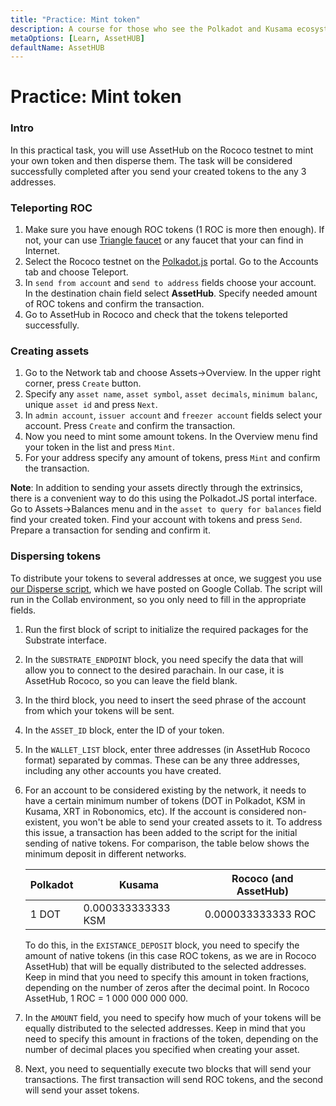 ```yaml
---
title: "Practice: Mint token"
description: A course for those who see the Polkadot and Kusama ecosystem for the first time.
metaOptions: [Learn, AssetHUB]
defaultName: AssetHUB
---
```


# Practice: Mint token

### Intro

In this practical task, you will use AssetHub on the Rococo testnet to mint your own token and then disperse them. The task will be considered successfully completed after you send your created tokens to the any 3 addresses.

### Teleporting ROC

1. Make sure you have enough ROC tokens (1 ROC is more then enough). If not, your can use [Triangle faucet](https://faucet.triangleplatform.com/polkadot/rococo) or any faucet that your can find in Internet. 
2. Select the Rococo testnet on the [Polkadot.js](https://polkadot.js.org/apps/?rpc=wss%3A%2F%2Frococo-rpc.polkadot.io) portal. Go to the Accounts tab and choose Teleport.
3. In `send from account` and `send to address` fields choose your account. In the destination chain field select **AssetHub**. Specify needed amount of ROC tokens and confirm the transaction.
4. Go to AssetHub in Rococo and check that the tokens teleported successfully.

### Creating assets

1. Go to the Network tab and choose Assets→Overview. In the upper right corner, press `Create` button.
2. Specify any `asset name`, `asset symbol`, `asset decimals`, `minimum balanc`, unique `asset id` and press `Next`.
3. In `admin account`, `issuer account` and `freezer account` fields select your account. Press `Create` and confirm the transaction.
4. Now you need to mint some amount tokens. In the Overview menu find your token in the list and press `Mint`.
5. For your address specify any amount of tokens, press `Mint` and confirm the transaction.

**Note**: In addition to sending your assets directly through the extrinsics, there is a convenient way to do this using the Polkadot.JS portal interface. Go to Assets→Balances menu and in the `asset to query for balances` field find your created token. Find your account with tokens and press `Send`. Prepare a transaction for sending and confirm it.

### Dispersing tokens

To distribute your tokens to several addresses at once, we suggest you use [our Disperse script](https://colab.research.google.com/drive/163Fh9wre__w2srMuwyxTGSstK4xkPNiK?usp=sharing#scrollTo=EBtoEqYs7vYA), which we have posted on Google Collab. The script will run in the Collab environment, so you only need to fill in the appropriate fields.

1. Run the first block of script to initialize the required packages for the Substrate interface.
2. In the `SUBSTRATE_ENDPOINT` block, you need specify the data that will allow you to connect to the desired parachain. In our case, it is AssetHub Rococo, so you can leave the field blank.
3. In the third block, you need to insert the seed phrase of the account from which your tokens will be sent.
4. In the `ASSET_ID` block, enter the ID of your token.
5. In the `WALLET_LIST` block, enter three addresses (in AssetHub Rococo format) separated by commas. These can be any three addresses, including any other accounts you have created.
6. For an account to be considered existing by the network, it needs to have a certain minimum number of tokens (DOT in Polkadot, KSM in Kusama, XRT in Robonomics, etc). If the account is considered non-existent, you won't be able to send your created assets to it. To address this issue, a transaction has been added to the script for the initial sending of native tokens. For comparison, the table below shows the minimum deposit in different networks.
    
    
    | Polkadot | Kusama | Rococo (and AssetHub) |
    | --- | --- | --- |
    | 1 DOT | 0.000333333333 KSM | 0.000033333333 ROC |
    
    To do this, in the `EXISTANCE_DEPOSIT` block, you need to specify the amount of native tokens (in this case ROC tokens, as we are in Rococo AssetHub) that will be equally distributed to the selected addresses. Keep in mind that you need to specify this amount in token fractions, depending on the number of zeros after the decimal point. In Rococo AssetHub, 1 ROC = 1 000 000 000 000.
    
7. In the `AMOUNT` field, you need to specify how much of your tokens will be equally distributed to the selected addresses. Keep in mind that you need to specify this amount in fractions of the token, depending on the number of decimal places you specified when creating your asset.
8. Next, you need to sequentially execute two blocks that will send your transactions. The first transaction will send ROC tokens, and the second will send your asset tokens.

<AccountManager>
          <PracticeChecker
              practiceCheckerUrl="https://faas-fra1-afec6ce7.doserverless.co/api/v1/web/fn-18e93402-1ffe-47e8-be1d-e28a6ac871f1/checker/check_task"
              taskId="roc_create_asset" 
                question="Enter asset id of created token" >
</PracticeChecker>
</AccountManager>

<FeedbackBlock 
formUrl="https://faas-fra1-afec6ce7.doserverless.co/api/v1/web/fn-18e93402-1ffe-47e8-be1d-e28a6ac871f1/default/Feedback"
lessonLabel="practice-mint"
/>